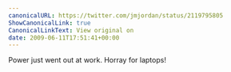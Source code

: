 ```yaml
---
canonicalURL: https://twitter.com/jmjordan/status/2119795805
ShowCanonicalLink: true
CanonicalLinkText: View original on
date: 2009-06-11T17:51:41+00:00
---
```

Power just went out at work. Horray for laptops!